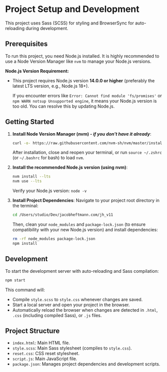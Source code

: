 # Project Setup and Development

This project uses Sass (SCSS) for styling and BrowserSync for auto-reloading during development.

## Prerequisites

To run this project, you need Node.js installed. It is highly recommended to use a Node Version Manager like `nvm` to manage your Node.js versions.

**Node.js Version Requirement:**

*   This project requires Node.js version **14.0.0 or higher** (preferably the latest LTS version, e.g., Node.js 18+). 

    If you encounter errors like `Error: Cannot find module 'fs/promises'` or `npm WARN notsup Unsupported engine`, it means your Node.js version is too old. You can resolve this by updating Node.js.

## Getting Started

1.  **Install Node Version Manager (nvm) - *if you don't have it already***:
    ```bash
    curl -o- https://raw.githubusercontent.com/nvm-sh/nvm/master/install.sh | bash
    ```
    After installation, close and reopen your terminal, or run `source ~/.zshrc` (or `~/.bashrc` for bash) to load `nvm`.

2.  **Install the recommended Node.js version (using nvm)**:
    ```bash
    nvm install --lts
    nvm use --lts
    ```
    Verify your Node.js version: `node -v`

3.  **Install Project Dependencies**:
    Navigate to your project root directory in the terminal:
    ```bash
    cd /Users/studio/Dev/jacobheftmann.com/jh_v11
    ```
    Then, clean your `node_modules` and `package-lock.json` (to ensure compatibility with your new Node.js version) and install dependencies:
    ```bash
    rm -rf node_modules package-lock.json
    npm install
    ```

## Development

To start the development server with auto-reloading and Sass compilation:

```bash
npm start
```

This command will:
*   Compile `style.scss` to `style.css` whenever changes are saved.
*   Start a local server and open your project in the browser.
*   Automatically reload the browser when changes are detected in `.html`, `.css` (including compiled Sass), or `.js` files.

## Project Structure

*   `index.html`: Main HTML file.
*   `style.scss`: Main Sass stylesheet (compiles to `style.css`).
*   `reset.css`: CSS reset stylesheet.
*   `script.js`: Main JavaScript file.
*   `package.json`: Manages project dependencies and development scripts. 